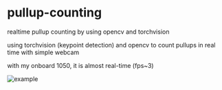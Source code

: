 # pullup-counting
realtime pullup counting by using opencv and torchvision

using torchvision (keypoint detection) and opencv to count pullups in real time with simple webcam

with my onboard 1050, it is almost real-time (fps~3)

![example](https://github.com/ShangChunLin/pullup-counting/blob/main/real_time_working.gif)
